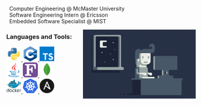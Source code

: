 
&nbsp; Computer Engineering @ McMaster University\
&nbsp; Software Engineering Intern @ Ericsson\
&nbsp; Embedded Software Specialist @ MIST


<img alt="Night Coding" src="https://raw.githubusercontent.com/AVS1508/AVS1508/master/assets/Night-Coding.gif" align="right"/>

<h3 align="left">Languages and Tools:</h3>
<div align="left"> 
<div>
<a href="https://www.python.org" target="_blank" rel="noreferrer"> <img src="https://raw.githubusercontent.com/devicons/devicon/master/icons/python/python-original.svg" alt="python" width="40" height="40"/> </a> 
<a href="https://www.w3schools.com/cpp/" target="_blank" rel="noreferrer"> <img src="https://raw.githubusercontent.com/devicons/devicon/master/icons/cplusplus/cplusplus-original.svg" alt="cplusplus" width="40" height="40"/> </a> 
<a href="https://nodejs.org/en" target="_blank" rel="noreferrer"> <img src="https://raw.githubusercontent.com/devicons/devicon/master/icons/typescript/typescript-original.svg" alt="cplusplus" width="40" height="40"/> </a> 
</div>
<div>
<a href="https://www.java.com" target="_blank" rel="noreferrer"> <img src="https://raw.githubusercontent.com/devicons/devicon/master/icons/java/java-original.svg" alt="java" width="40" height="40"/> </a> 
 <a href="https://fortran-lang.org/" target="_blank" rel="noreferrer"> <img src="https://raw.githubusercontent.com/devicons/devicon/master/icons/fortran/fortran-original.svg" alt="fortran" width="40" height="40"/> </a>
<a href="https://www.mongodb.com/" target="_blank" rel="noreferrer"> <img src="https://raw.githubusercontent.com/devicons/devicon/master/icons/mongodb/mongodb-original.svg" alt="linux" width="40" height="40"/> </a> 
</div>
<div>
 <a href="https://www.docker.com/" target="_blank" rel="noreferrer"> <img src="https://raw.githubusercontent.com/devicons/devicon/master/icons/docker/docker-original-wordmark.svg" alt="docker" width="40" height="40"/> </a> 
<a href="https://kubernetes.io/" target="_blank" rel="noreferrer"> <img src="https://raw.githubusercontent.com/devicons/devicon/master/icons/kubernetes/kubernetes-original.svg" alt="k8s" width="40" height="40"/> </a> 
<a href="https://www.redhat.com/en/ansible-collaborative" target="_blank" rel="noreferrer"> <img src="https://raw.githubusercontent.com/devicons/devicon/master/icons/ansible/ansible-original.svg" alt="linux" width="40" height="40"/> </a> 
 </div>
